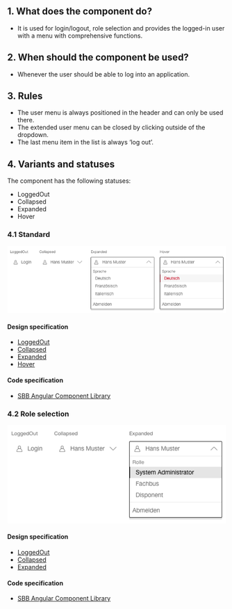 ## 1. What does the component do?
* It is used for login/logout, role selection and provides the logged-in user with a menu with comprehensive functions.


## 2. When should the component be used?
* Whenever the user should be able to log into an application.


## 3. Rules
* The user menu is always positioned in the header and can only be used there.
* The extended user menu can be closed by clicking outside of the dropdown.
* The last menu item in the list is always ‘log out’.


## 4. Variants and statuses
The component has the following statuses:
* LoggedOut
* Collapsed
* Expanded
* Hover

### 4.1 Standard
![Image of the user menu component in the standard variant](https://raw.githubusercontent.com/sbb-design-systems/design-system-webapp-documentation/master/documentation/components/usermenu/images/usermenu_default.png 'class: image')

#### Design specification
* [LoggedOut](https://sbb.invisionapp.com/d/main#/console/17140415/355318616/inspect)
* [Collapsed](https://sbb.invisionapp.com/d/main#/console/17140415/355318617/inspect)
* [Expanded](https://sbb.invisionapp.com/d/main#/console/17140415/355318618/inspect)
* [Hover](https://sbb.invisionapp.com/d/main#/console/17140415/355318619/inspect)

#### Code specification
* [SBB Angular Component Library](https://sbb-angular.app.sbb.ch/business/components/usermenu)

### 4.2 Role selection
![Image of the user menu component with role selection](https://raw.githubusercontent.com/sbb-design-systems/design-system-webapp-documentation/master/documentation/components/usermenu/images/usermenu_rollenauswahl.png 'class: image')

#### Design specification
* [LoggedOut](https://sbb.invisionapp.com/d/main#/console/17140415/355318616/inspect)
* [Collapsed](https://sbb.invisionapp.com/d/main#/console/17140415/355318617/inspect)
* [Expanded](https://sbb.invisionapp.com/d/main#/console/17140415/355318620/inspect)

#### Code specification
* [SBB Angular Component Library](https://sbb-angular.app.sbb.ch/business/components/usermenu)

